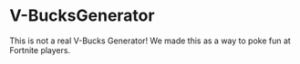 # V-BucksGenerator
This is not a real V-Bucks Generator! We made this as a way to poke fun at Fortnite players.
